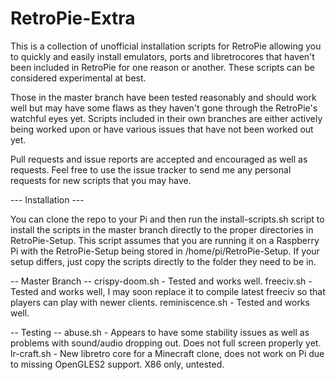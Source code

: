 # RetroPie-Extra

This is a collection of unofficial installation scripts for RetroPie allowing you to quickly and easily install emulators, ports and libretrocores that haven't been 
included in RetroPie for one reason or another. These scripts can be considered experimental at best. 

Those in the master branch have been tested reasonably and should work well but may have some flaws as they haven't gone through the RetroPie's watchful eyes yet. 
Scripts included in their own branches are either actively being worked upon or have various issues that have not been worked out yet.

Pull requests and issue reports are accepted and encouraged as well as requests. Feel free to use the issue tracker to send me any personal requests for new scripts
that you may have.

--- Installation ---

You can clone the repo to your Pi and then run the install-scripts.sh script to install the scripts in the master branch directly to the proper directories in RetroPie-Setup.
This script assumes that you are running it on a Raspberry Pi with the RetroPie-Setup being stored in /home/pi/RetroPie-Setup. If your setup differs, just copy the scripts
directly to the folder they need to be in.


-- Master Branch --
crispy-doom.sh - Tested and works well.
freeciv.sh - Tested and works well, I may soon replace it to compile latest freeciv so that players can play with newer clients.
reminiscence.sh - Tested and works well.

-- Testing --
abuse.sh - Appears to have some stability issues as well as problems with sound/audio dropping out. Does not full screen properly yet.
lr-craft.sh - New libretro core for a Minecraft clone, does not work on Pi due to missing OpenGLES2 support. X86 only, untested.


